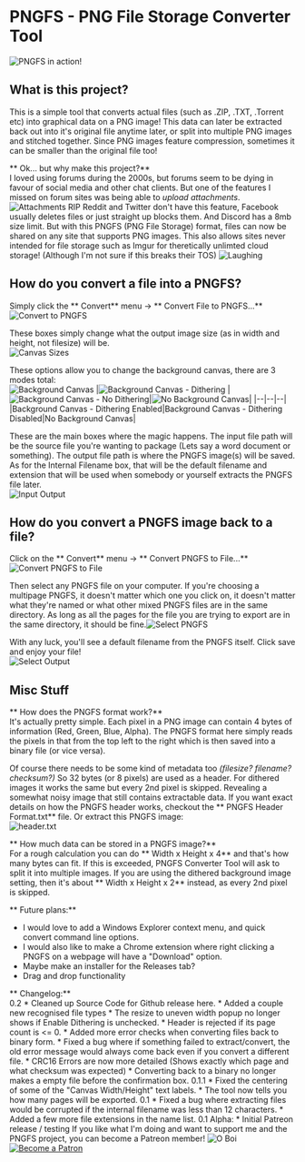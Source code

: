 # PNGFS - PNG File Storage Converter Tool
![PNGFS in action!](https://i.imgur.com/GG6GWFQ.png)
## What is this project?
This is a simple tool that converts actual files (such as .ZIP, .TXT, .Torrent  etc) into graphical data on a PNG image!
This data can later be extracted back out into it's original file anytime later, or split into multiple PNG images and stitched together. Since PNG images feature compression, sometimes it can be smaller than the original file too!


**  Ok... but why make this project?**  
I loved using forums during the 2000s, but forums seem to be dying in favour of social media and other chat clients. But one of the features I missed on forum sites was being able to *upload attachments*.  
![Attachments RIP](https://i.imgur.com/HwSRx33.png)
Reddit and Twitter don't have this feature, Facebook usually deletes files or just straight up blocks them. And Discord has a 8mb size limit.
But with this PNGFS (PNG File Storage) format, files can now be shared on any site that supports PNG images.
This also allows sites never intended for file storage such as Imgur for theretically unlimted cloud storage! (Although I'm not sure if this breaks their TOS) ![Laughing](https://i.imgur.com/TPYDJsW.gif)  

## How do you convert a file into a PNGFS?
Simply click the **  Convert**   menu -> **  Convert File to PNGFS...**  
![Convert to PNGFS](https://i.imgur.com/EhF2gXC.png)

These boxes simply change what the output image size (as in width and height, not filesize) will be.  
![Canvas Sizes](https://i.imgur.com/H3vlenP.png)

These options allow you to change the background canvas, there are 3 modes total:  
![Background Canvas](https://i.imgur.com/YMhXGbb.png)
|![Background Canvas - Dithering](https://i.imgur.com/rHL10CR.png)  |![Background Canvas - No Dithering](https://i.imgur.com/MLDwCzW.png)|![No Background Canvas](https://i.imgur.com/CMSZsQR.png)|
|--|--|--|
|Background Canvas - Dithering Enabled|Background Canvas - Dithering Disabled|No Background Canvas|

These are the main boxes where the magic happens. The input file path will be the source file you're wanting to package (Lets say a word document or something).
The output file path is where the PNGFS image(s) will be saved.
As for the Internal Filename box, that will be the default filename and extension that will be used when somebody or yourself extracts the PNGFS file later.  
![Input Output](https://i.imgur.com/cztJkXC.png)

## How do you convert a PNGFS image back to a file?
Click on the **  Convert**   menu -> **  Convert PNGFS to File...**  
![Convert PNGFS to File](https://i.imgur.com/7uzqvXj.png)

Then select any PNGFS file on your computer.
If you're choosing a multipage PNGFS, it doesn't matter which one you click on, it doesn't matter what they're named or what other mixed PNGFS files are in the same directory.
As long as all the pages for the file you are trying to export are in the same directory, it should be fine.![Select PNGFS](https://i.imgur.com/Kg1wOiN.png)

With any luck, you'll see a default filename from the PNGFS itself. Click save and enjoy your file!  
![Select Output](https://i.imgur.com/gQmdY4o.png)

## Misc Stuff
**  How does the PNGFS format work?**  
It's actually pretty simple. Each pixel in a PNG image can contain 4 bytes of information (Red, Green, Blue, Alpha). The PNGFS format here simply reads the pixels in that from the top left to the right which is then saved into a binary file (or vice versa).

Of course there needs to be some kind of metadata too *(filesize? filename? checksum?)* So 32 bytes (or 8 pixels) are used as a header.
For dithered images it works the same but every 2nd pixel is skipped. Revealing a somewhat noisy image that still contains extractable data.
If you want exact details on how the PNGFS header works, checkout the **  PNGFS Header Format.txt**   file. Or extract this PNGFS image:  
![header.txt](https://i.imgur.com/HOnAvL3.png)

**  How much data can be stored in a PNGFS image?**  
For a rough calculation you can do **  Width x Height x 4**   and that's how many bytes can fit.
If this is exceeded, PNGFS Converter Tool will ask to split it into multiple images.
If you are using the dithered background image setting, then it's about **  Width x Height x 2**   instead, as every 2nd pixel is skipped.


**  Future plans:**  

 - I would love to add a Windows Explorer context menu, and quick
   convert command line options.      
 - I would also like to make a Chrome
   extension where right clicking a PNGFS on a webpage will have a
   "Download" option.  
 - Maybe make an installer for the Releases tab?
 - Drag and drop functionality



**  Changelog:**  
	0.2
		* Cleaned up Source Code for Github release here.
		* Added a couple new recognised file types
		* The resize to uneven width popup no longer shows if Enable Dithering is unchecked.
		* Header is rejected if its page count is <= 0.
		* Added more error checks when converting files back to binary form.
		* Fixed a bug where if something failed to extract/convert, the old error message would always come back even if you convert a different file.
		* CRC16 Errors are now more detailed (Shows exactly which page and what checksum was expected)
		* Converting back to a binary no longer makes a empty file before the confirmation box.
	0.1.1
		* Fixed the centering of some of the "Canvas Width/Height" text labels.
		* The tool now tells you how many pages will be exported.
    0.1
	    * Fixed a bug where extracting files would be corrupted if the internal filename was less than 12 characters.
	    * Added a few more file extensions in the name list.
    0.1 Alpha:
		* Initial Patreon release / testing
If you like what I'm doing and want to support me and the PNGFS project, you can become a Patreon member! ![O Boi](https://i.imgur.com/2lumvvr.gif)
[![Become a Patron](https://i.imgur.com/kpQ5XUP.png)](https://www.patreon.com/Kippykip)